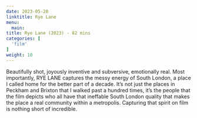 ```yaml
---
date: 2023-05-20
linktitle: Rye Lane
menu:
  main:
title: Rye Lane (2023) - 82 mins
categories: [
  'film'
]
weight: 10
---
```


Beautifully shot, joyously inventive and subversive, emotionally real. Most importantly, RYE LANE captures the messy energy of South London, a place I called home for the better part of a decade. It’s not just the places in Peckham and Brixton that I walked past a hundred times, it’s the people that the film depicts who all have that ineffable South London quality that makes the place a real community within a metropolis. Capturing that spirit on film is nothing short of incredible.

